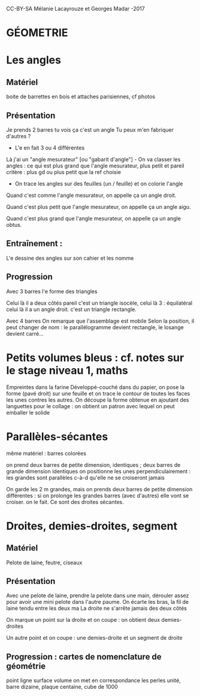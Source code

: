 <!--

---
title: Addition 5-8 ans
description: Cours Montessori Geometrie 5-8 ans
image_url: 
licence: CC-BY-SA
---

-->
CC-BY-SA Mélanie Lacayrouze et Georges Madar -2017

GÉOMETRIE
=========

Les angles
==========

Matériel
--------

boite de barrettes en bois et attaches parisiennes, cf photos

Présentation
------------

Je prends 2 barres tu vois ça c'est un angle Tu peux m'en fabriquer d'autres ?

- L'e en fait 3 ou 4 différentes

Là j'ai un "angle mesurateur" \[ou "gabarit d'angle"\] - On va classer les angles : ce qui est plus grand que l'angle mesurateur, plus petit et pareil critère : plus gd ou plus petit que la ref choisie

-   On trace les angles sur des feuilles (un / feuille) et on colorie l'angle

Quand c'est comme l'angle mesurateur, on appelle ça un angle droit.

Quand c'est plus petit que l'angle mesurateur, on appelle ça un angle aigu.

Quand c'est plus grand que l'angle mesurateur, on appelle ça un angle obtus.

Entraînement :
--------------

L'e dessine des angles sur son cahier et les nomme

Progression
-----------

Avec 3 barres l'e forme des triangles

Celui là il a deux côtés pareil c'est un triangle isocèle, celui là 3 : équilatéral celui là il a un angle droit. c'est un triangle rectangle.

Avec 4 barres On remarque que l'assemblage est mobile Selon la position, il peut changer de nom : le parallélogramme devient rectangle, le losange devient carré...

Petits volumes bleus : cf. notes sur le stage niveau 1, maths
=============================================================

Empreintes dans la farine Développé-couché dans du papier, on pose la forme (pavé droit) sur une feuille et on trace le contour de toutes les faces les unes contres les autres. On découpe la forme obtenue en ajoutant des languettes pour le collage : on obtient un patron avec lequel on peut emballer le solide

Parallèles-sécantes
===================

même matériel : barres colorées

on prend deux barres de petite dimension, identiques ; deux barres de grande dimension identiques on positionne les unes perpendiculairement : les grandes sont parallèles c-à-d qu'elle ne se croiseront jamais

On garde les 2 m grandes, mais on prends deux barres de petite dimension différentes : si on prolonge les grandes barres (avec d'autres) elle vont se croiser. on le fait. Ce sont des droites sécantes.

Droites, demies-droites, segment
================================

Matériel
--------

Pelote de laine, feutre, ciseaux

Présentation
------------

Avec une pelote de laine, prendre la pelote dans une main, dérouler assez pour avoir une mini pelote dans l'autre paume. On écarte les bras, la fil de laine tendu entre les deux ma La droite ne s'arrête jamais des deux côtés

On marque un point sur la droite et on coupe : on obtient deux demies-droites

Un autre point et on coupe : une demies-droite et un segment de droite

Progression : cartes de nomenclature de géométrie
-------------------------------------------------

point ligne surface volume on met en correspondance les perles unité, barre dizaine, plaque centaine, cube de 1000
